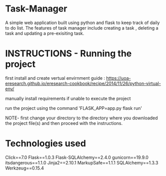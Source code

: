 # Task-Manager

A simple web application built using python and flask to keep track of daily to do list.
The features of task manager include creating a task , deleting a task and updating a pre-exisiting task.


# INSTRUCTIONS - Running the project 

first install and create vertual envirnment 
guide : https://uoa-eresearch.github.io/eresearch-cookbook/recipe/2014/11/26/python-virtual-env/

manually install requirements if unable to execute the project 

run the project using the command 'FLASK_APP=app.py flask run'

NOTE- first change your directory to the directory where you downloaded the project file(s) and then proceed with the instructions.


# Technologies used

Click==7.0
Flask==1.0.3
Flask-SQLAlchemy==2.4.0
gunicorn==19.9.0
itsdangerous==1.1.0
Jinja2==2.10.1
MarkupSafe==1.1.1
SQLAlchemy==1.3.3
Werkzeug==0.15.4
